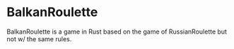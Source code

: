 # BalkanRoulette
BalkanRoulette is a game in Rust based on the game of RussianRoulette but not w/ the same rules.
